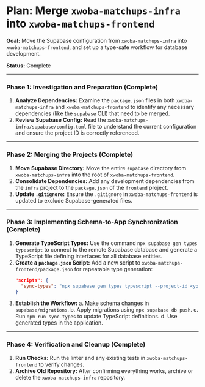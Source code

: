 # Plan: Merge `xwoba-matchups-infra` into `xwoba-matchups-frontend`

**Goal:** Move the Supabase configuration from `xwoba-matchups-infra` into `xwoba-matchups-frontend`, and set up a type-safe workflow for database development.

**Status:** Complete

---

### Phase 1: Investigation and Preparation (Complete)

1.  **Analyze Dependencies:** Examine the `package.json` files in both `xwoba-matchups-infra` and `xwoba-matchups-frontend` to identify any necessary dependencies (like the `supabase` CLI) that need to be merged.
2.  **Review Supabase Config:** Read the `xwoba-matchups-infra/supabase/config.toml` file to understand the current configuration and ensure the project ID is correctly referenced.

---

### Phase 2: Merging the Projects (Complete)

1.  **Move Supabase Directory:** Move the entire `supabase` directory from `xwoba-matchups-infra` into the root of `xwoba-matchups-frontend`.
2.  **Consolidate Dependencies:** Add any development dependencies from the `infra` project to the `package.json` of the `frontend` project.
3.  **Update `.gitignore`:** Ensure the `.gitignore` in `xwoba-matchups-frontend` is updated to exclude Supabase-generated files.

---

### Phase 3: Implementing Schema-to-App Synchronization (Complete)

1.  **Generate TypeScript Types:** Use the command `npx supabase gen types typescript` to connect to the remote Supabase database and generate a TypeScript file defining interfaces for all database entities.
2.  **Create a `package.json` Script:** Add a new script to `xwoba-matchups-frontend/package.json` for repeatable type generation:
    ```json
    "scripts": {
      "sync-types": "npx supabase gen types typescript --project-id <your-project-id> > src/types/supabase.ts"
    }
    ```
3.  **Establish the Workflow:**
    a.  Make schema changes in `supabase/migrations`.
    b.  Apply migrations using `npx supabase db push`.
    c.  Run `npm run sync-types` to update TypeScript definitions.
    d.  Use generated types in the application.

---

### Phase 4: Verification and Cleanup (Complete)

1.  **Run Checks:** Run the linter and any existing tests in `xwoba-matchups-frontend` to verify changes.
2.  **Archive Old Repository:** After confirming everything works, archive or delete the `xwoba-matchups-infra` repository.